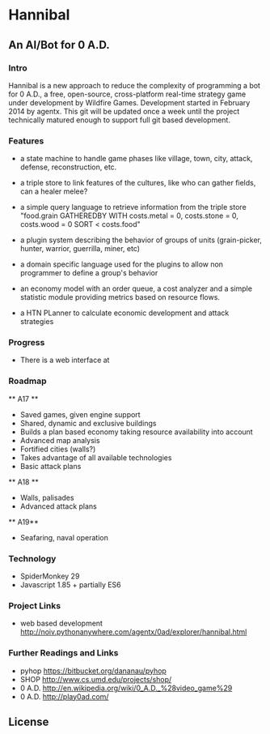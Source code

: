 # Hannibal #

## An AI/Bot for 0 A.D. ##

### Intro ###

Hannibal is a new approach to reduce the complexity of programming a bot for 0 A.D., a free, open-source, cross-platform real-time strategy game under development by Wildfire Games. Development started in February 2014 by agentx. This git will be updated once a week until the project technically matured enough to support full git based development.

### Features ###

* a state machine to handle game phases
  like village, town, city, attack, defense, reconstruction, etc. 

* a triple store to link features of the cultures,
  like who can gather fields, can a healer melee? 

* a simple query language to retrieve information from the triple store
  "food.grain GATHEREDBY WITH costs.metal = 0, costs.stone = 0, costs.wood = 0 SORT < costs.food" 

* a plugin system describing the behavior of groups of units
  (grain-picker, hunter, warrior, guerrilla, miner, etc) 

* a domain specific language used for the plugins
  to allow non programmer to define a group's behavior 

* an economy model with an order queue, a cost analyzer
  and a simple statistic module providing metrics based on resource flows. 

* a HTN PLanner to calculate economic development 
  and attack strategies
  
### Progress ###

* There is a web interface at 



### Roadmap ###

** A17 **

* Saved games, given engine support
* Shared, dynamic and exclusive buildings
* Builds a plan based economy taking resource 
  availability into account
* Advanced map analysis
* Fortified cities (walls?) 
* Takes advantage of all available technologies 
* Basic attack plans

** A18 **

* Walls, palisades
* Advanced attack plans

** A19**

* Seafaring, naval operation

### Technology ###

* SpiderMonkey 29
* Javascript 1.85 + partially ES6

### Project Links ###

* web based development
  http://noiv.pythonanywhere.com/agentx/0ad/explorer/hannibal.html


### Further Readings and Links ###

* pyhop https://bitbucket.org/dananau/pyhop
* SHOP http://www.cs.umd.edu/projects/shop/
* 0 A.D. http://en.wikipedia.org/wiki/0_A.D._%28video_game%29
* 0 A.D. http://play0ad.com/


## License ##